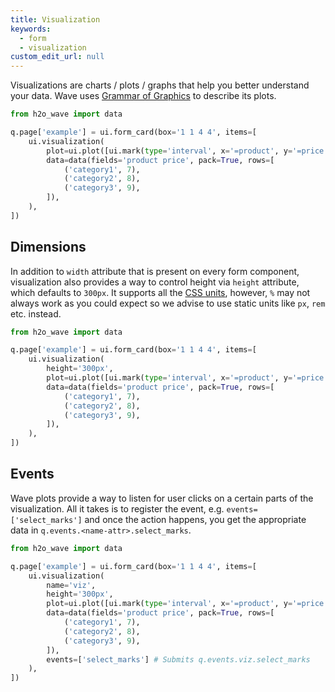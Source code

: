 ```yaml
---
title: Visualization
keywords:
  - form
  - visualization
custom_edit_url: null
---
```


Visualizations are charts / plots / graphs that help you better understand your data.
Wave uses [Grammar of Graphics](https://towardsdatascience.com/a-comprehensive-guide-to-the-grammar-of-graphics-for-effective-visualization-of-multi-dimensional-1f92b4ed4149) to describe its plots.

```py
from h2o_wave import data

q.page['example'] = ui.form_card(box='1 1 4 4', items=[
    ui.visualization(
        plot=ui.plot([ui.mark(type='interval', x='=product', y='=price', y_min=0)]),
        data=data(fields='product price', pack=True, rows=[
            ('category1', 7),
            ('category2', 8),
            ('category3', 9),
        ]),
    ),
])
```

## Dimensions

In addition to `width` attribute that is present on every form component, visualization also provides
a way to control height via `height` attribute, which defaults to `300px`. It supports all the
[CSS units](https://developer.mozilla.org/en-US/docs/Learn/CSS/Building_blocks/Values_and_units),
however, `%` may not always work as you could expect so we advise to use static units like `px`,
`rem` etc. instead.

```py
from h2o_wave import data

q.page['example'] = ui.form_card(box='1 1 4 4', items=[
    ui.visualization(
        height='300px',
        plot=ui.plot([ui.mark(type='interval', x='=product', y='=price', y_min=0)]),
        data=data(fields='product price', pack=True, rows=[
            ('category1', 7),
            ('category2', 8),
            ('category3', 9),
        ]),
    ),
])
```

## Events

Wave plots provide a way to listen for user clicks on a certain parts of the
visualization. All it takes is to register the event, e.g. `events=['select_marks']` and once
the action happens, you get the appropriate data in `q.events.<name-attr>.select_marks`.

```py
from h2o_wave import data

q.page['example'] = ui.form_card(box='1 1 4 4', items=[
    ui.visualization(
        name='viz',
        height='300px',
        plot=ui.plot([ui.mark(type='interval', x='=product', y='=price', y_min=0)]),
        data=data(fields='product price', pack=True, rows=[
            ('category1', 7),
            ('category2', 8),
            ('category3', 9),
        ]),
        events=['select_marks'] # Submits q.events.viz.select_marks
    ),
])
```
